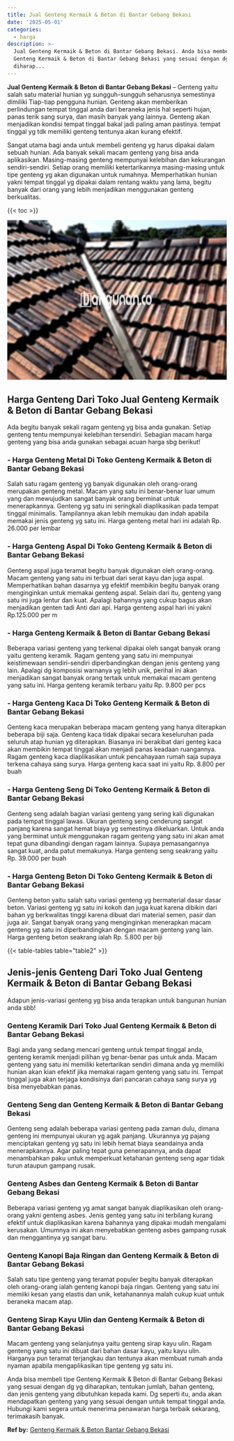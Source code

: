 ```yaml
---
title: Jual Genteng Kermaik & Beton di Bantar Gebang Bekasi
date: '2025-05-01'
categories:
  - harga
description: >-
  Jual Genteng Kermaik & Beton di Bantar Gebang Bekasi. Anda bisa membeli tipe
  Genteng Kermaik & Beton di Bantar Gebang Bekasi yang sesuai dengan dg yg
  diharap...
---
```


**Jual Genteng Kermaik & Beton di Bantar Gebang Bekasi** – Genteng yaitu salah satu material hunian yg sungguh-sungguh seharusnya semestinya dimiliki Tiap-tiap pengguna hunian. Genteng akan memberikan perlindungan tempat tinggal anda dari beraneka jenis hal seperti hujan, panas terik sang surya, dan masih banyak yang lainnya. Genteng akan menjadikan kondisi tempat tinggal bakal jadi paling aman pastinya. tempat tinggal yg tdk memiliki genteng tentunya akan kurang efektif.

Sangat utama bagi anda untuk membeli genteng yg harus dipakai dalam sebuah hunian. Ada banyak sekali macam genteng yang bisa anda aplikasikan. Masing-masing genteng mempunyai kelebihan dan kekurangan sendiri-sendiri. Setiap orang memiliki ketertarikannya masing-masing untuk tipe genteng yg akan digunakan untuk rumahnya. Memperhatikan hunian yakni tempat tinggal yg dipakai dalam rentang waktu yang lama, begitu banyak dari orang yang lebih menjadikan menggunakan genteng berkualitas.

{{< toc >}}

![Jual Genteng Kermaik & Beton di Bantar Gebang Bekasi](/images/genteng-minimalis-murah22.png)

## Harga Genteng Dari Toko Jual Genteng Kermaik & Beton di Bantar Gebang Bekasi

Ada begitu banyak sekali ragam genteng yg bisa anda gunakan. Setiap genteng tentu mempunyai kelebihan tersendiri. Sebagian macam harga genteng yang bisa anda gunakan sebagai acuan harga sbg berikut!

### \- Harga Genteng Metal Di Toko Genteng Kermaik & Beton di Bantar Gebang Bekasi

Salah satu ragam genteng yg banyak digunakan oleh orang-orang merupakan genteng metal. Macam yang satu ini benar-benar luar umum yang dan mewujudkan sangat banyak orang berminat untuk menerapkannya. Genteng yg satu ini seringkali diaplikasikan pada tempat tinggal minimalis. Tampilannya akan lebih memukau dan indah apabila memakai jenis genteng yg satu ini. Harga genteng metal hari ini adalah Rp. 26.000 per lembar

### \- Harga Genteng Aspal Di Toko Genteng Kermaik & Beton di Bantar Gebang Bekasi

Genteng aspal juga teramat begitu banyak digunakan oleh orang-orang. Macam genteng yang satu ini terbuat dari serat kayu dan juga aspal. Memperhatikan bahan dasarnya yg efektif membikin begitu banyak orang menginginkan untuk memakai genteng aspal. Selain dari itu, genteng yang satu ini juga lentur dan kuat. Apalagi bahannya yang cukup bagus akan menjadikan genten tadi Anti dari api. Harga genteng aspal hari ini yakni Rp.125.000 per m

### \- Harga Genteng Kermaik & Beton di Bantar Gebang Bekasi

Beberapa variasi genteng yang terkenal dipakai oleh sangat banyak orang yaitu genteng keramik. Ragam genteng yang satu ini mempunyai keistimewaan sendiri-sendiri diperbandingkan dengan jenis genteng yang lain. Apalagi dg komposisi warnanya yg lebih unik, perihal ini akan menjadikan sangat banyak orang tertaik untuk memakai macam genteng yang satu ini. Harga genteng keramik terbaru yaitu Rp. 9.800 per pcs

### \- Harga Genteng Kaca Di Toko Genteng Kermaik & Beton di Bantar Gebang Bekasi

Genteng kaca merupakan beberapa macam genteng yang hanya diterapkan beberapa biji saja. Genteng kaca tidak dipakai secara keseluruhan pada seluruh atap hunian yg diterapkan. Biasanya ini berakibat dari genteg kaca akan membikin tempat tinggal akan menjadi panas keadaan ruangannya. Ragam genteng kaca diaplikasikan untuk pencahayaan rumah saja supaya terkena cahaya sang surya. Harga genteng kaca saat ini yaitu Rp. 8.800 per buah

### \- Harga Genteng Seng Di Toko Genteng Kermaik & Beton di Bantar Gebang Bekasi

Genteng seng adalah bagian variasi genteng yang sering kali digunakan pada tempat tinggal lawas. Ukuran genteng seng cenderung sangat panjang karena sangat hemat biaya yg semestinya dikeluarkan. Untuk anda yang berminat untuk menggunakan ragam genteng yang satu ini akan amat tepat guna dibandingi dengan ragam lainnya. Supaya pemasangannya sangat kuat, anda patut memakunya. Harga genteng seng seakrang yaitu Rp. 39.000 per buah

### \- Harga Genteng Beton Di Toko Genteng Kermaik & Beton di Bantar Gebang Bekasi

Genteng beton yaitu salah satu variasi genteng yg bermaterial dasar dasar beton. Variasi genteng yg satu ini kokoh dan juga kuat karena dibikin dari bahan yg berkwalitas tinggi karena dibuat dari material semen, pasir dan juga air. Sangat banyak orang yang menginginkan menerapkan macam genteng yg satu ini diperbandingkan dengan macam genteng yang lain. Harga genteng beton seakrang ialah Rp. 5.800 per biji

{{< table-tables table="table2" >}}

## Jenis-jenis Genteng Dari Toko Jual Genteng Kermaik & Beton di Bantar Gebang Bekasi

Adapun jenis-variasi genteng yg bisa anda terapkan untuk bangunan hunian anda sbb!

### Genteng Keramik Dari Toko Jual Genteng Kermaik & Beton di Bantar Gebang Bekasi

Bagi anda yang sedang mencari genteng untuk tempat tinggal anda, genteng keramik menjadi pilihan yg benar-benar pas untuk anda. Macam genteng yang satu ini memiliki ketertarikan sendiri dimana anda yg memiliki hunian akan kian efektif jika memakai ragam genteng yang satu ini. Tempat tinggal juga akan terjaga kondisinya dari pancaran cahaya sang surya yg bisa menyebabkan panas.

### Genteng Seng dan Genteng Kermaik & Beton di Bantar Gebang Bekasi

Genteng seng adalah beberapa variasi genteng pada zaman dulu, dimana genteng ini mempunyai ukuran yg agak panjang. Ukurannya yg pajang menciptakan genteng yg satu ini lebih hemat biaya seandainya anda menerapkannya. Agar paling tepat guna penerapannya, anda dapat menambahkan paku untuk memperkuat ketahanan genteng seng agar tidak turun ataupun gampang rusak.

### Genteng Asbes dan Genteng Kermaik & Beton di Bantar Gebang Bekasi

Beberapa variasi genteng yg amat sangat banyak diaplikasikan oleh orang-orang yakni genteng asbes. Jenis genteg yang satu ini terbilang kurang efektif untuk diaplikasikan karena bahannya yang dipakai mudah mengalami kerusakan. Umumnya ini akan menyebabkan genteng asbes gampang rusak dan menggantinya yg sangat baru.

### Genteng Kanopi Baja Ringan dan Genteng Kermaik & Beton di Bantar Gebang Bekasi

Salah satu tipe genteng yang teramat populer begitu banyak diterapkan oleh orang-orang ialah genteng kanopi baja ringan. Genteng yang satu ini memiiki kesan yang elastis dan unik, ketahanannya malah cukup kuat untuk beraneka macam atap.

### Genteng Sirap Kayu Ulin dan Genteng Kermaik & Beton di Bantar Gebang Bekasi

Macam genteng yang selanjutnya yaitu genteng sirap kayu ulin. Ragam genteng yang satu ini dibuat dari bahan dasar kayu, yaitu kayu ulin. Harganya pun teramat terjangkau dan tentunya akan membuat rumah anda nyaman apabila mengaplikasikan tipe genteng yg satu ini.

Anda bisa membeli tipe Genteng Kermaik & Beton di Bantar Gebang Bekasi yang sesuai dengan dg yg diharapkan, tentukan jumlah, bahan genteng, dan jenis genteng yang dibutuhkan kepada kami. Dg seperti itu, anda akan mendapatkan genteng yang yang sesuai dengan untuk tempat tinggal anda. Hubungi kami segera untuk menerima penawaran harga terbaik sekarang, terimakasih banyak.

**Ref by:**  [Genteng Kermaik & Beton  Bantar Gebang Bekasi](https://id.wikipedia.org/wiki/Genteng)
